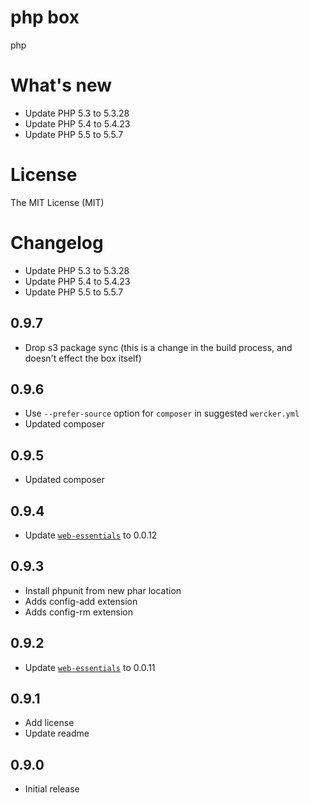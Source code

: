 # php box

php

# What's new

- Update PHP 5.3 to 5.3.28
- Update PHP 5.4 to 5.4.23
- Update PHP 5.5 to 5.5.7

# License

The MIT License (MIT)

# Changelog

- Update PHP 5.3 to 5.3.28
- Update PHP 5.4 to 5.4.23
- Update PHP 5.5 to 5.5.7

## 0.9.7

- Drop s3 package sync (this is a change in the build process, and doesn't effect the box itself)

## 0.9.6

- Use `--prefer-source` option for `composer` in suggested `wercker.yml`
- Updated composer

## 0.9.5

- Updated composer

## 0.9.4

- Update [`web-essentials`](https://app.wercker.com/#applications/51ab0c42df8960ba45003fd9/tab/details) to 0.0.12

## 0.9.3

- Install phpunit from new phar location
- Adds config-add extension
- Adds config-rm extension

## 0.9.2

- Update [`web-essentials`](https://app.wercker.com/#applications/51ab0c42df8960ba45003fd9/tab/details) to 0.0.11

## 0.9.1

- Add license
- Update readme

## 0.9.0

- Initial release

